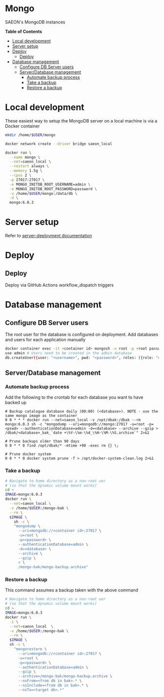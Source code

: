 # Mongo
SAEON's MongoDB instances

<!-- START doctoc generated TOC please keep comment here to allow auto update -->
<!-- DON'T EDIT THIS SECTION, INSTEAD RE-RUN doctoc TO UPDATE -->
**Table of Contents**

- [Local development](#local-development)
- [Server setup](#server-setup)
- [Deploy](#deploy)
  - [Deploy](#deploy-1)
- [Database management](#database-management)
  - [Configure DB Server users](#configure-db-server-users)
  - [Server/Database management](#serverdatabase-management)
    - [Automate backup process](#automate-backup-process)
    - [Take a backup](#take-a-backup)
    - [Restore a backup](#restore-a-backup)

<!-- END doctoc generated TOC please keep comment here to allow auto update -->

# Local development
These easiest way to setup the MongoDB server on a local machine is via a Docker container

```sh
mkdir /home/$USER/mongo

docker network create --driver bridge saeon_local

docker run \
  --name mongo \
  --net=saeon_local \
  --restart always \
  --memory 1.5g \
  --cpus 2 \
  -p 27017:27017 \
  -e MONGO_INITDB_ROOT_USERNAME=admin \
  -e MONGO_INITDB_ROOT_PASSWORD=password \
  -v /home/$USER/mongo:/data/db \
  -d \
  mongo:6.0.3
```

# Server setup
Refer to [server-deployment documentation](https://github.com/SAEON/deployment-platform#mongosaeonint)

# Deploy
## Deploy
Deploy via GitHub Actions workflow_dispatch triggers

# Database management
## Configure DB Server users
The root user for the database is configured on deployment. Add databases and users for each application manually

```sh
docker container exec -it <container id> mongosh -u root -p <root password> --authenticationDatabase admin
use admin # Users need to be created in the admin database
db.createUser({user: "<username>", pwd: "<password>", roles: [{role: "dbOwner", db: "<database>"}]})
```

## Server/Database management
### Automate backup process
Add the following to the crontab for each database you want to have backed up

```
# Backup catalogue database daily (00:00) (<database>). NOTE - use the same mongo image as the container
0 0 * * * docker run --net=saeon_local -v /opt/dbak:/dbak --rm mongo:6.0.3 sh -c "mongodump --uri=mongodb://mongo:27017 -u=root -p=<pswd> --authenticationDatabase=admin -d=<database> --archive --gzip > /dbak/<database>_bak_`date +\%Y-\%m-\%d_\%H-\%M-\%S.archive`" 2>&1

# Prune backups older than 90 days
0 0 * * 0 find /opt/dbak/* -mtime +90 -exec rm {} \;

# Prune docker system
0 0 * * 0 docker system prune -f > /opt/docker-system-clean.log 2>&1
```

### Take a backup
```sh
# Navigate to home directory as a non-root uer
# (so that the dynamic volume mount works)
cd ~
IMAGE=mongo:6.0.3
docker run \
  --net=saeon_local \
  -v /home/$USER:/mongo-bak \
  --rm \
  $IMAGE \
    sh -c \
    "mongodump \
      --uri=mongodb://<container id>:27017 \
      -u=root \
      -p=<password> \
      --authenticationDatabase=admin \
      -d=<database> \
      --archive \
      --gzip \
      > \
      /mongo-bak/mongo-backup.archive"
```

### Restore a backup
This command assumes a backup taken with the above command
```sh
# Navigate to home directory as a non-root uer
# (so that the dynamic volume mount works)
cd ~
IMAGE=mongo:6.0.3
docker run \
  -i \
  --net=saeon_local  \
  -v /home/$USER:/mongo-bak \
  --rm \
  $IMAGE \
  sh -c \
    "mongorestore \
      --uri=mongodb://<container id>:27017 \
      -u=root \
      -p=<password> \
      --authenticationDatabase=admin \
      --gzip \
      --archive=/mongo-bak/mongo-backup.archive \
      --nsFrom=<from db in bak>.* \
      --nsInclude=<from db in bak>.* \
      --nsTo=<target db>.*" 
```
